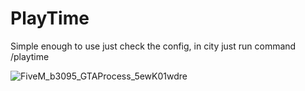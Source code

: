 # PlayTime
Simple enough to use just check the config, in city just run command /playtime

![FiveM_b3095_GTAProcess_5ewK01wdre](https://github.com/user-attachments/assets/34424662-1998-4030-93ed-403479b3777b)
